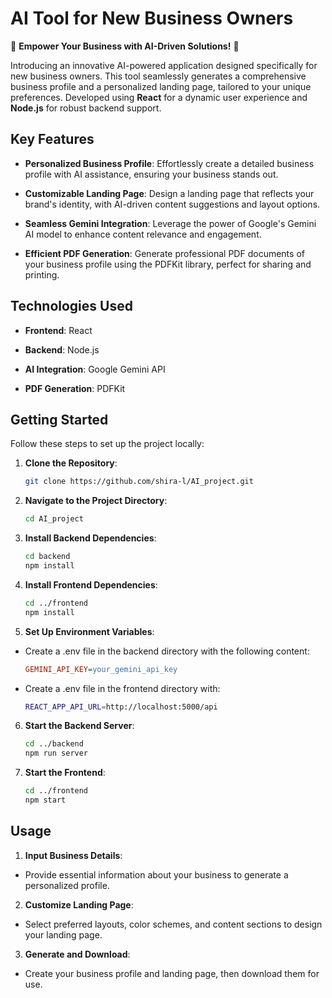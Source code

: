 # AI Tool for New Business Owners

🚀 **Empower Your Business with AI-Driven Solutions!** 🚀

Introducing an innovative AI-powered application designed specifically for new business owners. This tool seamlessly generates a comprehensive business profile and a personalized landing page, tailored to your unique preferences. Developed using **React** for a dynamic user experience and **Node.js** for robust backend support.

## Key Features

- **Personalized Business Profile**: Effortlessly create a detailed business profile with AI assistance, ensuring your business stands out.

- **Customizable Landing Page**: Design a landing page that reflects your brand's identity, with AI-driven content suggestions and layout options.

- **Seamless Gemini Integration**: Leverage the power of Google's Gemini AI model to enhance content relevance and engagement.

- **Efficient PDF Generation**: Generate professional PDF documents of your business profile using the PDFKit library, perfect for sharing and printing.

## Technologies Used

- **Frontend**: React

- **Backend**: Node.js

- **AI Integration**: Google Gemini API

- **PDF Generation**: PDFKit

## Getting Started

Follow these steps to set up the project locally:

1. **Clone the Repository**:
   ```bash
   git clone https://github.com/shira-l/AI_project.git
2. **Navigate to the Project Directory**:
    ```sh
    cd AI_project
3. **Install Backend Dependencies**:
    ```sh
    cd backend
    npm install
4. **Install Frontend Dependencies**:
   ```sh
   cd ../frontend
   npm install
5. **Set Up Environment Variables**:
- Create a .env file in the backend directory with the following content:
  ```ini
  GEMINI_API_KEY=your_gemini_api_key
- Create a .env file in the frontend directory with:
  ```sh
  REACT_APP_API_URL=http://localhost:5000/api
6. **Start the Backend Server**:
   ```sh
   cd ../backend
   npm run server
7. **Start the Frontend**:
   ```sh
   cd ../frontend
   npm start


## Usage

1. **Input Business Details**:
- Provide essential information about your business to generate a personalized profile.
2. **Customize Landing Page**:
- Select preferred layouts, color schemes, and content sections to design your landing page.
3. **Generate and Download**:
- Create your business profile and landing page, then download them for use.
   







